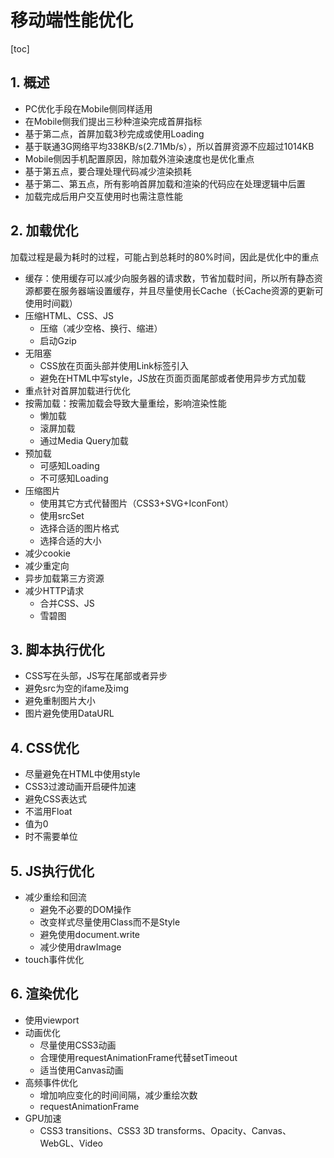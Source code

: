 # 移动端性能优化

[toc]

## 1. 概述

- PC优化手段在Mobile侧同样适用
- 在Mobile侧我们提出三秒种渲染完成首屏指标
- 基于第二点，首屏加载3秒完成或使用Loading
- 基于联通3G网络平均338KB/s(2.71Mb/s），所以首屏资源不应超过1014KB
- Mobile侧因手机配置原因，除加载外渲染速度也是优化重点
- 基于第五点，要合理处理代码减少渲染损耗
- 基于第二、第五点，所有影响首屏加载和渲染的代码应在处理逻辑中后置
- 加载完成后用户交互使用时也需注意性能

## 2. 加载优化

加载过程是最为耗时的过程，可能占到总耗时的80%时间，因此是优化中的重点

- 缓存：使用缓存可以减少向服务器的请求数，节省加载时间，所以所有静态资源都要在服务器端设置缓存，并且尽量使用长Cache（长Cache资源的更新可使用时间戳）
- 压缩HTML、CSS、JS
  - 压缩（减少空格、换行、缩进）
  - 启动Gzip
- 无阻塞
  - CSS放在页面头部并使用Link标签引入
  - 避免在HTML中写style，JS放在页面页面尾部或者使用异步方式加载
- 重点针对首屏加载进行优化
- 按需加载：按需加载会导致大量重绘，影响渲染性能
  - 懒加载
  - 滚屏加载
  - 通过Media Query加载
- 预加载
  - 可感知Loading
  - 不可感知Loading
- 压缩图片
  - 使用其它方式代替图片（CSS3+SVG+IconFont）
  - 使用srcSet
  - 选择合适的图片格式
  - 选择合适的大小
- 减少cookie
- 减少重定向
- 异步加载第三方资源
- 减少HTTP请求
  - 合并CSS、JS
  - 雪碧图

## 3. 脚本执行优化

- CSS写在头部，JS写在尾部或者异步
- 避免src为空的ifame及img
- 避免重制图片大小
- 图片避免使用DataURL

## 4. CSS优化

- 尽量避免在HTML中使用style
- CSS3过渡动画开启硬件加速
- 避免CSS表达式
- 不滥用Float
- 值为0
- 时不需要单位

## 5. JS执行优化

- 减少重绘和回流
  - 避免不必要的DOM操作
  - 改变样式尽量使用Class而不是Style
  - 避免使用document.write
  - 减少使用drawImage
- touch事件优化

## 6. 渲染优化

- 使用viewport
- 动画优化
  - 尽量使用CSS3动画
  - 合理使用requestAnimationFrame代替setTimeout
  - 适当使用Canvas动画
- 高频事件优化
  - 增加响应变化的时间间隔，减少重绘次数
  - requestAnimationFrame
- GPU加速
  - CSS3 transitions、CSS3 3D transforms、Opacity、Canvas、WebGL、Video
